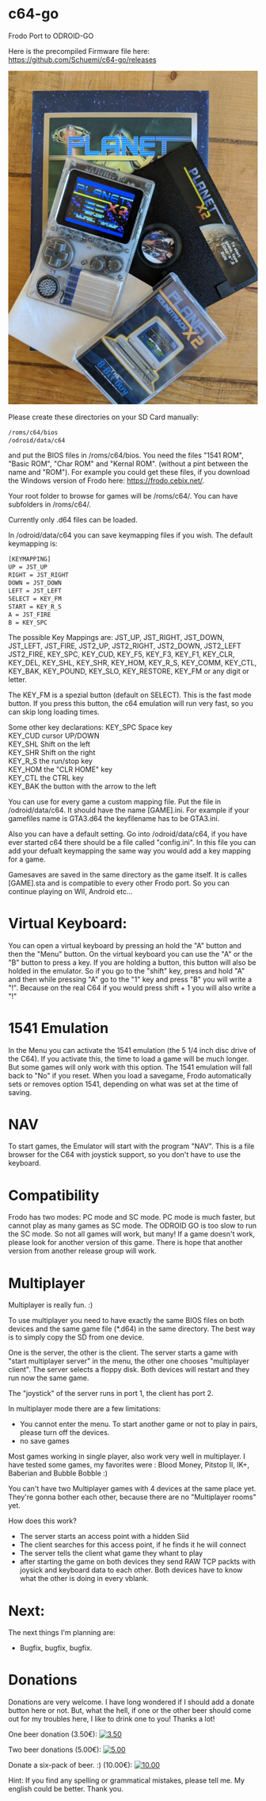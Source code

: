 # c64-go
Frodo Port to ODROID-GO

Here is the precompiled Firmware file here: https://github.com/Schuemi/c64-go/releases

![PlantX](https://github.com/Schuemi/c64-go/blob/master/res/IMG_20181006_102247.jpg)


Please create these directories on your SD Card manually:
```
/roms/c64/bios
/odroid/data/c64
```
and put the BIOS files in /roms/c64/bios. You need the files "1541 ROM", "Basic ROM", "Char ROM" and "Kernal ROM". (without a pint between the name and "ROM"). For example you could get these files, if you download the Windows version of Frodo here: https://frodo.cebix.net/.
 

Your root folder to browse for games will be /roms/c64/. You can have subfolders in /roms/c64/. 

Currently only .d64 files can be loaded.

In /odroid/data/c64 you can save keymapping files if you wish. The default keymapping is:
```
[KEYMAPPING]
UP = JST_UP
RIGHT = JST_RIGHT
DOWN = JST_DOWN
LEFT = JST_LEFT
SELECT = KEY_FM
START = KEY_R_S
A = JST_FIRE
B = KEY_SPC
```
The possible Key Mappings are:
JST_UP, JST_RIGHT, JST_DOWN, JST_LEFT, JST_FIRE, JST2_UP, JST2_RIGHT, JST2_DOWN, JST2_LEFT JST2_FIRE, KEY_SPC, KEY_CUD, KEY_F5, KEY_F3, KEY_F1, KEY_CLR, KEY_DEL, KEY_SHL, KEY_SHR, KEY_HOM, KEY_R_S, KEY_COMM, KEY_CTL, KEY_BAK, KEY_POUND, KEY_SLO, KEY_RESTORE, KEY_FM or any digit or letter.

The KEY_FM is a spezial button (default on SELECT). This is the fast mode button. If you press this button, the c64 emulation will run very fast, so you can skip long loading times.

Some other key declarations:
KEY_SPC Space key  
KEY_CUD cursor UP/DOWN  
KEY_SHL Shift on the left  
KEY_SHR Shift on the right  
KEY_R_S the run/stop key  
KEY_HOM the "CLR HOME" key  
KEY_CTL the CTRL key  
KEY_BAK the button with the arrow to the left  
  
  

You can use for every game a custom mapping file. Put the file in /odroid/data/c64. It should have the name [GAME].ini. For example if your gamefiles name is GTA3.d64 the keyfilename has to be GTA3.ini.

Also you can have a default setting. Go into /odroid/data/c64, if you have ever started c64 there should be a file called "config.ini". In this file you can add your defualt keymapping the same way you would add a key mapping for a game.




Gamesaves are saved in the same directory as the game itself. It is calles [GAME].sta and is compatible to every other Frodo port. So you can continue playing on WII, Android etc...

# Virtual Keyboard:

You can open a virtual keyboard by pressing an hold the "A" button and then the "Menu" button. On the virtual keyboard you can use the "A" or the "B" button to press a key. If you are holding a button, this button will also be holded in the emulator. So if you go to the "shift" key, press and hold "A" and then while pressing "A" go to the "1" key and press "B"  you will write a "!". Because on the real C64 if you would press shift + 1 you will also write a "!"



# 1541 Emulation

In the Menu you can activate the 1541 emulation (the 5 1/4 inch disc drive of the C64). If you activate this, the time to load a game will be much longer. But some games will only work with this option. The 1541 emulation will fall back to "No" if you reset. When you load a savegame, Frodo automatically sets or removes option 1541, depending on what was set at the time of saving.

# NAV
To start games, the Emulator will start with the program "NAV". This is a file browser for the C64 with joystick support, so you don't have to use the keyboard.

# Compatibility

Frodo has two modes: PC mode and SC mode. PC mode is much faster, but cannot play as many games as SC mode. The ODROID GO is too slow to run the SC mode. So not all games will work, but many! If a game doesn't work, please look for another version of this game. There is hope that another version from another release group will work.


# Multiplayer

Multiplayer is really fun. :)

To use multiplayer you need to have exactly the same BIOS files on both devices and the same game file (*.d64) in the same directory. The best way is to simply copy the SD from one device.

One is the server, the other is the client. The server starts a game with "start multiplayer server" in the menu, the other one chooses "multiplayer client". The server selects a floppy disk. Both devices will restart and they run now the same game.

The "joystick" of the server runs in port 1, the client has port 2.

In multiplayer mode there are a few limitations:

- You cannot enter the menu. To start another game or not to play in pairs, please turn off the devices.
- no save games

Most games working in single player, also work very well in multiplayer. I have tested some games, my favorites were : Blood Money, Pitstop II, IK+, Baberian and Bubble Bobble :)

You can't have two Multiplayer games with 4 devices at the same place yet. They're gonna bother each other, because there are no "Multiplayer rooms" yet.


How does this work?

- The server starts an access point with a hidden Siid
- The client searches for this access point, if he finds it he will connect
- The server tells the client what game they whant to play
- after starting the game on both devices they send RAW TCP packts with joysick and keyboard data to each other. Both devices have to know what the other is doing in every vblank.

# Next:

The next things I'm planning are:

- Bugfix, bugfix, bugfix.


# Donations 

Donations are very welcome. I have long wondered if I should add a donate button here or not. But, what the hell, if one or the other beer should come out for my troubles here, I like to drink one to you! Thanks a lot!

One beer donation (3.50€):
<a href="https://www.paypal.com/cgi-bin/webscr?cmd=_s-xclick&hosted_button_id=HTTLDQT45WAPC" rel="some text">![3.50](https://www.paypalobjects.com/en_GB/i/btn/btn_donate_LG.gif)</a>

Two beer donations (5.00€):
<a href="https://www.paypal.com/cgi-bin/webscr?cmd=_s-xclick&hosted_button_id=V32J6VX9Y7QQJ" rel="some text">![5.00](https://www.paypalobjects.com/en_GB/i/btn/btn_donate_LG.gif)</a>

Donate a six-pack of beer. :) (10.00€):
<a href="https://www.paypal.com/cgi-bin/webscr?cmd=_s-xclick&hosted_button_id=QM4DJECCZTKPY" rel="some text">![10.00](https://www.paypalobjects.com/en_GB/i/btn/btn_donate_LG.gif)</a>





Hint:
If you find any spelling or grammatical mistakes, please tell me. My english could be better. Thank you.

